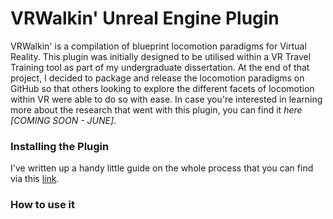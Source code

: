 # VRWalkin' Unreal Engine Plugin
VRWalkin' is a compilation of blueprint locomotion paradigms for Virtual Reality. This plugin was initially designed to be utilised within a VR Travel Training tool as part of my undergraduate dissertation. At the end of that project, I decided to package and release the locomotion paradigms on GitHub so that others looking to explore the different facets of locomotion within VR were able to do so with ease. In case you're interested in learning more about the research that went with this plugin, you can find it *here [COMING SOON - JUNE]*. 

### Installing the Plugin
I've written up a handy little guide on the whole process that you can find via this [link](https://hannah-ashna.github.io/VRWalkin-UE-Plugin/). 

### How to use it

